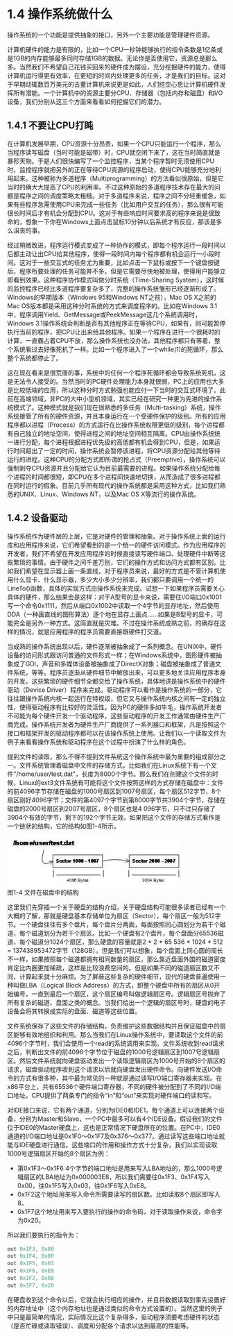 # 1.4 操作系统做什么

操作系统的一个功能是提供抽象的接口，另外一个主要功能是管理硬件资源。

计算机硬件的能力是有限的，比如一个CPU一秒钟能够执行的指令条数是1亿条或是1GB的内存能够最多同时存储1GB的数据。无论你是否使用它，资源总是那么多。当然我们不希望自己花钱买回来的硬件成为摆设，充分挖掘硬件的能力，使得计算机运行得更有效率，在更短的时间内处理更多的任务，才是我们的目标。这对于早期动辄数百万美元的古董计算机来说更是如此，人们挖空心思让计算机硬件发挥所有潜能。一个计算机中的资源主要分CPU、存储器（包括内存和磁盘）和I/O设备，我们分别从这三个方面来看看如何挖掘它们的潜力。

## 1.4.1 不要让CPU打盹

在计算机发展早期，CPU资源十分昂贵，如果一个CPU只能运行一个程序，那么当程序读写磁盘（当时可能是磁带）时，CPU就空闲下来了，这在当时简直就是暴殄天物。于是人们很快编写了一个监控程序，当某个程序暂时无须使用CPU时，监控程序就把另外的正在等待CPU资源的程序启动，使得CPU能够充分地利用起来。这种被称为多道程序（Multiprogramming）的方法看似很原始，但是它当时的确大大提高了CPU的利用率。不过这种原始的多道程序技术存在最大的问题是程序之间的调度策略太粗糙。对于多道程序来说，程序之间不分轻重缓急，如果有些程序急需使用CPU来完成一些任务（比如用户交互的任务），那么很有可能很长时间后才有机会分配到CPU。这对于有些响应时间要求高的程序来说是很致命的，想象一下你在Windows上面点击鼠标10分钟以后系统才有反应，那该是多么沮丧的事。

经过稍微改进，程序运行模式变成了一种协作的模式，即每个程序运行一段时间以后都主动让出CPU给其他程序，使得一段时间内每个程序都有机会运行一小段时间。这对于一些交互式的任务尤为重要，比如点击一下鼠标或按下一个键盘按键后，程序所要处理的任务可能并不多，但是它需要尽快地被处理，使得用户能够立即看到效果。这种程序协作模式叫做分时系统（Time-Sharing System），这时候的监控程序已经比多道程序要复杂多了，完整的操作系统雏形已经逐渐形成了。Windows的早期版本（Windows 95和Windows NT之前），Mac OS X之前的Mac OS版本都是采用这种分时系统的方式来调度程序的。比如在Windows 3.1中，程序调用Yield、GetMessage或PeekMessage这几个系统调用时，Windows 3.1操作系统会判断是否有其他程序正在等待CPU，如果有，则可能暂停执行当前的程序，把CPU让出来给其他程序。如果一个程序在进行一个很耗时的计算，一直霸占着CPU不放，那么操作系统也没办法，其他程序都只有等着，整个系统看过去好像死机了一样。比如一个程序进入了一个while(1)的死循环，那么整个系统都停止了。

这在现在看来是很荒唐的事，系统中的任何一个程序死循环都会导致系统死机，这是无法令人接受的。当然当时的PC硬件处理能力本身就很弱，PC上的应用也大多是比较低端的应用，所以这种分时方式勉强也能应付一下当时的交互式环境了。此前在高端领域，非PC的大中小型机领域，其实已经在研究一种更为先进的操作系统模式了。这种模式就是我们现在很熟悉的多任务（Multi-tasking）系统，操作系统接管了所有的硬件资源，并且本身运行在一个受硬件保护的级别。所有的应用程序都以进程（Process）的方式运行在比操作系统权限更低的级别，每个进程都有自己独立的地址空间，使得进程之间的地址空间相互隔离。CPU由操作系统统一进行分配，每个进程根据进程优先级的高低都有机会得到CPU，但是，如果运行时间超出了一定的时间，操作系统会暂停该进程，将CPU资源分配给其他等待运行的进程。这种CPU的分配方式即所谓的抢占式（Preemptive），操作系统可以强制剥夺CPU资源并且分配给它认为目前最需要的进程。如果操作系统分配给每个进程的时间都很短，即CPU在多个进程间快速地切换，从而造成了很多进程都在同时运行的假象。目前几乎所有现代的操作系统都是采用这种方式，比如我们熟悉的UNIX、Linux、Windows NT，以及Mac OS X等流行的操作系统。

## 1.4.2 设备驱动

操作系统作为硬件层的上层，它是对硬件的管理和抽象。对于操作系统上面的运行库和应用程序来说，它们希望看到的是一个统一的硬件访问模式。作为应用程序的开发者，我们不希望在开发应用程序的时候直接读写硬件端口、处理硬件中断等这些繁琐的事情。由于硬件之间千差万别，它们的操作方式和访问方式都有区别。比如我们希望在显示器上画一条直线，对于程序员来说，最好的方式是不管计算机使用什么显卡、什么显示器，多少大小多少分辨率，我们都只要调用一个统一的LineTo()函数，具体的实现方式由操作系统来完成。试想一下如果程序员需要关心具体的硬件，那么结果会是这样：对于A型号的显卡来说，需要往I/O端口0x1001写一个命令0x1111，然后从端口0x1002中读取一个4字节的显存地址，然后使用DDA（一种画直线的图形算法）逐个地在显存上画点……如果是B型号的显卡，可能完全是另外一种方式。这简直就是灾难。不过在操作系统成熟之前，的确存在这样的情况，就是应用程序的程序员需要直接跟硬件打交道。

当成熟的操作系统出现以后，硬件逐渐被抽象成了一系列概念。在UNIX中，硬件设备的访问形式跟访问普通的文件形式一样；在Windows系统中，图形硬件被抽象成了GDI，声音和多媒体设备被抽象成了DirectX对象；磁盘被抽象成了普通文件系统，等等。程序员逐渐从硬件细节中解放出来，可以更多地关注应用程序本身的开发。这些繁琐的硬件细节全都交给了操作系统，具体地讲是操作系统中的硬件驱动（Device Driver）程序来完成。驱动程序可以看作是操作系统的一部分，它往往跟操作系统内核一起运行在特权级，但它又与操作系统内核之间有一定的独立性，使得驱动程序有比较好的灵活性。因为PC的硬件多如牛毛，操作系统开发者不可能为每个硬件开发一个驱动程序，这些驱动程序的开发工作通常由硬件生产厂商完成。操作系统开发者为硬件生产厂商提供了一系列接口和框架，凡是按照这个接口和框架开发的驱动程序都可以在该操作系统上使用。让我们以一个读取文件为例子来看看操作系统和驱动程序在这个过程中扮演了什么样的角色。

提到文件的读取，那么不得不提到文件系统这个操作系统中最为重要的组成部分之一。文件系统管理着磁盘中文件的存储方式，比如我们在Linux系统下有一个文件"/home/user/test.dat"，长度为8000个字节。那么我们在创建这个文件的时候，Linux的ext3文件系统有可能将这个文件按照这样的方式存储在磁盘中：文件的前4096字节存储在磁盘的1000号扇区到1007号扇区，每个扇区512字节，8个扇区刚好4096字节；文件的第4097个字节到第8000字节共3904个字节，存储在磁盘的2000号扇区到2007号扇区，8个扇区也是4
096字节，只不过只存储了3904个有效的字节，剩下的192个字节无效。如果把这个文件的存储方式看作是一个链状的结构，它的结构如图1-4所示。

![图1-4 文件在磁盘中的结构](images/1-4.jpg)\
图1-4 文件在磁盘中的结构

这里我们先穿插一个关于硬盘的结构介绍，关于硬盘结构可能很多读者已经有一个大概的了解，那就是硬盘基本存储单位为扇区（Sector），每个扇区一般为512字节。一个硬盘往往有多个盘片，每个盘片分两面，每面按照同心圆划分为若干个磁道，每个磁道划分为若干个扇区。比如一个硬盘有2个盘片，每个盘面分65536磁道，每个磁道分1024个扇区，那么硬盘的容量就是2 \* 2 \* 65 536 \* 1024 \* 512 = 137438953472字节（128GB）。但是我们可以想象，每个盘面上同心圆的周长不一样，如果按照每个磁道都拥有相同数量的扇区，那么靠近盘面外围的磁道密度肯定比内圈更加稀疏，这样是比较浪费空间的。但是如果不同的磁道扇区数又不同，计算起来就十分麻烦。为了屏蔽这些复杂的硬件细节，现代的硬盘普遍使用一种叫做LBA（Logical Block Address）的方式，即整个硬盘中所有的扇区从0开始编号，一直到最后一个扇区，这个扇区编号叫做逻辑扇区号。逻辑扇区号抛弃了所有复杂的磁道、盘面之类的概念。当我们给出一个逻辑的扇区号时，硬盘的电子设备会将其转换成实际的盘面、磁道等这些位置。

文件系统保存了这些文件的存储结构，负责维护这些数据结构并且保证磁盘中的扇区能够有效地组织和利用。那么当我们在Linux操作系统中，要读取这个文件的前4096个字节时，我们会使用一个read的系统调用来实现。文件系统收到read请求之后，判断出文件的前4096个字节位于磁盘的1000号逻辑扇区到1007号逻辑扇区。然后文件系统就向硬盘驱动发出一个读取逻辑扇区为1000号开始的8个扇区的请求，磁盘驱动程序收到这个请求以后就向硬盘发出硬件命令。向硬件发送I/O命令的方式有很多种，其中最为常见的一种就是通过读写I/O端口寄存器来实现。在x86平台上，共有65536个硬件端口寄存器，不同的硬件被分配到了不同的I/O端口地址。CPU提供了两条专门的指令“in”和“out”来实现对硬件端口的读和写。

对IDE接口来说，它有两个通道，分别为IDE0和IDE1，每个通道上可以连接两个设备，分别为Master和Slave，一个PC中最多可以有4个IDE设备。假设我们的文件位于IDE0的Master硬盘上，这也是正常情况下硬盘所在的位置。在PC中，IDE0通道的I/O端口地址是0x1F0～0x1F7及0x376～0x377。通过读写这些端口地址就能与IDE硬盘进行通信。这些端口的作用和操作方式十分复杂，我们以实现读取1000号逻辑扇区开始的8个扇区为例：

- 第0x1F3～0x1F6 4个字节的端口地址是用来写入LBA地址的，那么1000号逻辑扇区的LBA地址为0x000003E8，所以我们需要往0x1F3、0x1F4写入0x00，往0x1F5写入0x03，往0x1F6写入0xE8。
- 0x1F2这个地址用来写入命令所需要读写的扇区数。比如读取8个扇区即写入8。
- 0x1F7这个地址用来写入要执行的操作的命令码，对于读取操作来说，命令字为0x20。

所以我们要执行的指令为：

```c
out 0x1F3, 0x00
out 0x1F4, 0x00
out 0x1F5, 0x03
out 0x1F6, 0xE8
out 0x1F2, 0x08
out 0x1F7, 0x20
```

在硬盘收到这个命令以后，它就会执行相应的操作，并且将数据读取到事先设置好的内存地址中（这个内存地址也是通过类似的命令方式设置的）。当然这里的例子中只是最简单的情况，实际情况比这个复杂得多，驱动程序须要考虑硬件的状态（是否忙碌或读取错误）、调度和分配各个请求以达到最高的性能等。
